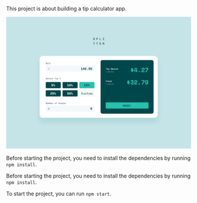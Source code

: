 This project is about building a tip calculator app. 

<img src="./design/desktop-design-completed.jpg" width="500" />

Before starting the project, you need to install the dependencies by running `npm install`.

Before starting the project, you need to install the dependencies by running `npm install`.

To start the project, you can run `npm start`.
